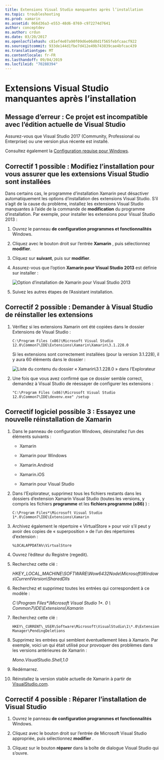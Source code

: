 ```yaml
---
title: Extensions Visual Studio manquantes après l’installation
ms.topic: troubleshooting
ms.prod: xamarin
ms.assetid: 066d36a3-e553-48d6-8769-c972274d7641
author: conceptdev
ms.author: crdun
ms.date: 03/20/2017
ms.openlocfilehash: c81ef4e07a90f09d6e06d0d1f565febfcaacf922
ms.sourcegitcommit: 933de144d1fbe7d412e49b743839cae4bfcac439
ms.translationtype: MT
ms.contentlocale: fr-FR
ms.lasthandoff: 09/04/2019
ms.locfileid: "70288394"
---
```

# <a name="missing-visual-studio-extensions-after-installation"></a>Extensions Visual Studio manquantes après l’installation

## <a name="error-message-this-project-is-incompatible-with-the-current-edition-of-visual-studio"></a>Message d’erreur : Ce projet est incompatible avec l’édition actuelle de Visual Studio

Assurez-vous que Visual Studio 2017 (Community, Professional ou Enterprise) ou une version plus récente est installé.

Consultez également la [Configuration requise pour Windows](~/cross-platform/get-started/requirements.md#windows-requirements).

## <a name="possible-fix-1-change-the-installation-to-make-sure-the-visual-studio-extensions-are-installed"></a>Correctif 1 possible : Modifiez l’installation pour vous assurer que les extensions Visual Studio sont installées

Dans certains cas, le programme d’installation Xamarin peut désactiver automatiquement les options d’installation des extensions Visual Studio. S’il s’agit de la cause du problème, installez les extensions Visual Studio manquantes à l’aide de la commande de **modification** du programme d’installation. Par exemple, pour installer les extensions pour Visual Studio 2013 :

1. Ouvrez le panneau **de configuration programmes et fonctionnalités** Windows.

2. Cliquez avec le bouton droit sur l’entrée **Xamarin** , puis sélectionnez **modifier**.

3. Cliquez sur **suivant**, puis sur **modifier**.

4. Assurez-vous que l’option **Xamarin pour Visual Studio 2013** est définie sur installer :

    ![](missing-vs-extensions-images/installer.png "Option d’installation de Xamarin pour Visual Studio 2013")

5. Suivez les autres étapes de l’Assistant installation.

## <a name="possible-fix-2-ask-visual-studio-to-set-up-the-extensions-again"></a>Correctif 2 possible : Demander à Visual Studio de réinstaller les extensions

1. Vérifiez si les extensions Xamarin ont été copiées dans le dossier Extensions de Visual Studio :

    `C:\Program Files (x86)\Microsoft Visual Studio 12.0\Common7\IDE\Extensions\Xamarin\Xamarin\3.1.228.0`

    Si les extensions sont correctement installées (pour la version 3.1.228), il y aura 60 éléments dans le dossier :


    ![](missing-vs-extensions-images/folder.png "Liste du contenu du dossier « Xamarin\3.1.228.0 » dans l’Explorateur")

2. Une fois que vous avez confirmé que ce dossier semble correct, demandez à Visual Studio de réessayer de configurer les extensions :

    `"C:\Program Files (x86)\Microsoft Visual Studio 12.0\Common7\IDE\devenv.exe" /setup`

## <a name="possible-fix-3-try-a-fresh-reinstall-of-xamarin"></a>Correctif logiciel possible 3 : Essayez une nouvelle réinstallation de Xamarin

1. Dans le panneau de configuration Windows, désinstallez l’un des éléments suivants :

    * Xamarin

    * Xamarin pour Windows

    * Xamarin.Android

    * Xamarin.iOS

    * Xamarin pour Visual Studio

2. Dans l’Explorateur, supprimez tous les fichiers restants dans les dossiers d’extension Xamarin Visual Studio (toutes les versions, y compris les fichiers **programme** et les **fichiers programme (x86)** ) :

    `C:\Program Files*\Microsoft Visual Studio 1*.0\Common7\IDE\Extensions\Xamarin`

3. Archivez également le répertoire « VirtualStore » pour voir s’il peut y avoir des copies de « superposition » de l’un des répertoires d’extension :

    `%LOCALAPPDATA%\VirtualStore`

4. Ouvrez l’éditeur du Registre (regedit).

5. Recherchez cette clé :

    _HKEY\_LOCAL\_MACHINE\SOFTWARE\Wow6432Node\Microsoft\Windows\CurrentVersion\SharedDlls_

6. Recherchez et supprimez toutes les entrées qui correspondent à ce modèle :

    _C:\Program Files\*\Microsoft Visual Studio 1\*. 0 \ Common7\IDE\Extensions\Xamarin_

7. Recherchez cette clé :

    `HKEY\_CURRENT\_USER\Software\Microsoft\VisualStudio\1\*.0\ExtensionManager\PendingDeletions`

8. Supprimez les entrées qui semblent éventuellement liées à Xamarin. Par exemple, voici un qui était utilisé pour provoquer des problèmes dans les versions antérieures de Xamarin :

    _Mono.VisualStudio.Shell,1.0_

9. Redémarrez.

10. Réinstallez la version stable actuelle de Xamarin à partir de [VisualStudio.com](https://visualstudio.com/xamarin).

## <a name="possible-fix-4-repair-visual-studio-installation"></a>Correctif 4 possible : Réparer l’installation de Visual Studio

1. Ouvrez le panneau **de configuration programmes et fonctionnalités** Windows.

2. Cliquez avec le bouton droit sur l’entrée de Microsoft Visual Studio appropriée, puis sélectionnez **modifier** .

3. Cliquez sur le bouton **réparer** dans la boîte de dialogue Visual Studio qui s’ouvre.
